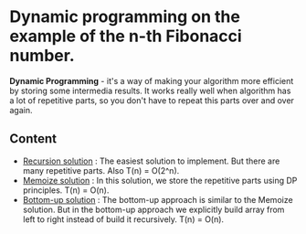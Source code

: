 # Dynamic programming on the example of the n-th Fibonacci number.

**Dynamic Programming** - it's a way of making your algorithm more efficient by storing some intermedia results. It works really well when algorithm has a lot of repetitive parts, so you don't have to repeat this parts over and over again.

## Content 

* [Recursion solution](https://github.com/DaveFres/Python_Projects/tree/master/coursera) : The easiest solution to implement. But there are many repetitive parts. Also T(n) = O(2^n).
* [Memoize solution](https://github.com/DaveFres/Python_Projects/tree/master/coursera) : In this solution, we store the repetitive parts using DP principles. T(n) = O(n).
* [Bottom-up solution](https://github.com/DaveFres/Python_Projects/tree/master/coursera) : The bottom-up approach is similar to the Memoize solution. But in the bottom-up approach we explicitly build array from left to right instead of build it recursively. T(n) = O(n).
